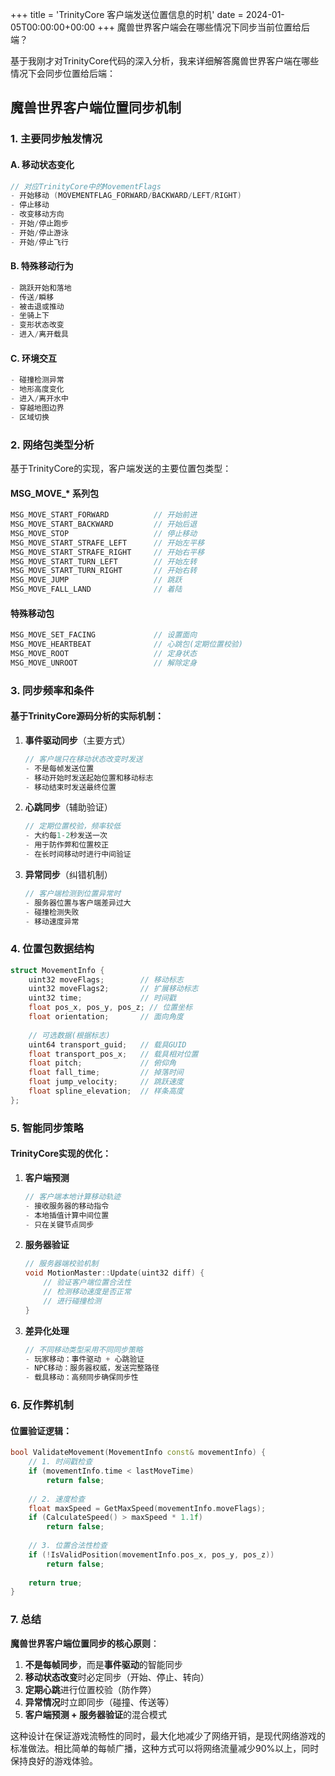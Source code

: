+++
title = 'TrinityCore 客户端发送位置信息的时机'
date = 2024-01-05T00:00:00+00:00
+++
魔兽世界客户端会在哪些情况下同步当前位置给后端？

基于我刚才对TrinityCore代码的深入分析，我来详细解答魔兽世界客户端在哪些情况下会同步位置给后端：

## 魔兽世界客户端位置同步机制

### 1. 主要同步触发情况

#### A. 移动状态变化
```cpp
// 对应TrinityCore中的MovementFlags
- 开始移动 (MOVEMENTFLAG_FORWARD/BACKWARD/LEFT/RIGHT)
- 停止移动 
- 改变移动方向
- 开始/停止跑步
- 开始/停止游泳
- 开始/停止飞行
```

#### B. 特殊移动行为
```cpp
- 跳跃开始和落地
- 传送/瞬移
- 被击退或推动
- 坐骑上下
- 变形状态改变
- 进入/离开载具
```

#### C. 环境交互
```cpp
- 碰撞检测异常
- 地形高度变化
- 进入/离开水中
- 穿越地图边界
- 区域切换
```

### 2. 网络包类型分析

基于TrinityCore的实现，客户端发送的主要位置包类型：

#### MSG_MOVE_* 系列包
```cpp
MSG_MOVE_START_FORWARD          // 开始前进
MSG_MOVE_START_BACKWARD         // 开始后退  
MSG_MOVE_STOP                   // 停止移动
MSG_MOVE_START_STRAFE_LEFT      // 开始左平移
MSG_MOVE_START_STRAFE_RIGHT     // 开始右平移
MSG_MOVE_START_TURN_LEFT        // 开始左转
MSG_MOVE_START_TURN_RIGHT       // 开始右转
MSG_MOVE_JUMP                   // 跳跃
MSG_MOVE_FALL_LAND              // 着陆
```

#### 特殊移动包
```cpp
MSG_MOVE_SET_FACING             // 设置面向
MSG_MOVE_HEARTBEAT              // 心跳包(定期位置校验)
MSG_MOVE_ROOT                   // 定身状态
MSG_MOVE_UNROOT                 // 解除定身
```

### 3. 同步频率和条件

#### 基于TrinityCore源码分析的实际机制：

1. **事件驱动同步**（主要方式）
   ```cpp
   // 客户端只在移动状态改变时发送
   - 不是每帧发送位置
   - 移动开始时发送起始位置和移动标志
   - 移动结束时发送最终位置
   ```

2. **心跳同步**（辅助验证）
   ```cpp
   // 定期位置校验，频率较低
   - 大约每1-2秒发送一次
   - 用于防作弊和位置校正
   - 在长时间移动时进行中间验证
   ```

3. **异常同步**（纠错机制）
   ```cpp
   // 客户端检测到位置异常时
   - 服务器位置与客户端差异过大
   - 碰撞检测失败
   - 移动速度异常
   ```

### 4. 位置包数据结构

```cpp
struct MovementInfo {
    uint32 moveFlags;        // 移动标志
    uint32 moveFlags2;       // 扩展移动标志  
    uint32 time;             // 时间戳
    float pos_x, pos_y, pos_z; // 位置坐标
    float orientation;       // 面向角度
    
    // 可选数据(根据标志)
    uint64 transport_guid;   // 载具GUID
    float transport_pos_x;   // 载具相对位置
    float pitch;             // 俯仰角
    float fall_time;         // 掉落时间
    float jump_velocity;     // 跳跃速度
    float spline_elevation;  // 样条高度
};
```

### 5. 智能同步策略

#### TrinityCore实现的优化：

1. **客户端预测**
   ```cpp
   // 客户端本地计算移动轨迹
   - 接收服务器的移动指令
   - 本地插值计算中间位置
   - 只在关键节点同步
   ```

2. **服务器验证**
   ```cpp
   // 服务器端校验机制
   void MotionMaster::Update(uint32 diff) {
       // 验证客户端位置合法性
       // 检测移动速度是否正常
       // 进行碰撞检测
   }
   ```

3. **差异化处理**
   ```cpp
   // 不同移动类型采用不同同步策略
   - 玩家移动：事件驱动 + 心跳验证
   - NPC移动：服务器权威，发送完整路径
   - 载具移动：高频同步确保同步性
   ```

### 6. 反作弊机制

#### 位置验证逻辑：
```cpp
bool ValidateMovement(MovementInfo const& movementInfo) {
    // 1. 时间戳检查
    if (movementInfo.time < lastMoveTime) 
        return false;
        
    // 2. 速度检查  
    float maxSpeed = GetMaxSpeed(movementInfo.moveFlags);
    if (CalculateSpeed() > maxSpeed * 1.1f)
        return false;
        
    // 3. 位置合法性检查
    if (!IsValidPosition(movementInfo.pos_x, pos_y, pos_z))
        return false;
        
    return true;
}
```

### 7. 总结

**魔兽世界客户端位置同步的核心原则**：

1. **不是每帧同步**，而是**事件驱动**的智能同步
2. **移动状态改变**时必定同步（开始、停止、转向）
3. **定期心跳**进行位置校验（防作弊）
4. **异常情况**时立即同步（碰撞、传送等）
5. **客户端预测 + 服务器验证**的混合模式

这种设计在保证游戏流畅性的同时，最大化地减少了网络开销，是现代网络游戏的标准做法。相比简单的每帧广播，这种方式可以将网络流量减少90%以上，同时保持良好的游戏体验。
